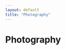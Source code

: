 ```yaml
---
layout: default
title: "Photography"
---
```


# Photography

<div class="gallery" id="galleryContainer">
  <!-- JavaScript will inject <a><img></a> items here -->
</div>

<script>
  // -- 1) Configure your GitHub user/repo/folder:
  const GITHUB_USER = "YourGitHubUsername";
  const GITHUB_REPO = "YourRepoName";
  const FOLDER_PATH = "assets/images"; // or wherever your images are

  // -- 2) Construct the GitHub API URL for that folder:
  //     https://api.github.com/repos/:owner/:repo/contents/:path
  const apiURL = `https://api.github.com/repos/${GITHUB_USER}/${GITHUB_REPO}/contents/${FOLDER_PATH}`;

  // Container where we'll insert the gallery items
  const galleryContainer = document.getElementById("galleryContainer");

  // Fetch the list of files in the folder
  fetch(apiURL)
    .then((response) => {
      if (!response.ok) {
        throw new Error("Network response was not OK");
      }
      return response.json();
    })
    .then((files) => {
      // 'files' is an array of objects describing each item in the folder
      files.forEach((file) => {
        if (file.type === "file") {
          const lowerName = file.name.toLowerCase();
          // Check if it's an image file
          if (
            lowerName.endsWith(".jpg") ||
            lowerName.endsWith(".jpeg") ||
            lowerName.endsWith(".png") ||
            lowerName.endsWith(".gif")
          ) {
            createGalleryItem(file.download_url, file.name);
          }
        }
      });
    })
    .catch((error) => {
      console.error("Error fetching folder contents:", error);
      galleryContainer.innerHTML =
        "<p style='color:red;'>Error loading images from GitHub. Check console.</p>";
    });

  // -- 3) Helper to create each <a> (lightbox) and <img> and add to container
  function createGalleryItem(imageUrl, imageName) {
    // <a data-lightbox="gallery" data-title="fileName" href="https://...">
    const link = document.createElement("a");
    link.href = imageUrl;
    link.setAttribute("data-lightbox", "mygallery");
    link.setAttribute("data-title", imageName);

    // <img src="https://..." alt="fileName" />
    const img = document.createElement("img");
    img.src = imageUrl;
    img.alt = imageName;
    // Optionally add inline styles or classes

    link.appendChild(img);
    galleryContainer.appendChild(link);
  }
</script>
